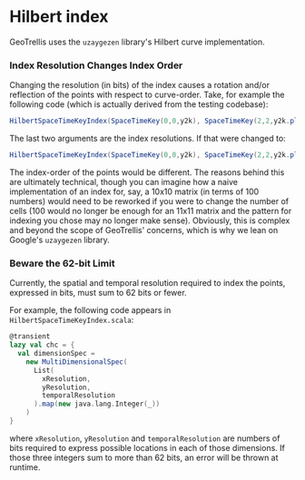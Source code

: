 # Hilbert index

GeoTrellis uses the `uzaygezen` library's Hilbert curve implementation.

### Index Resolution Changes Index Order

Changing the resolution (in bits) of the index causes a rotation
and/or reflection of the points with respect to curve-order.
Take, for example the following code (which is actually derived from the
testing codebase):

```scala
HilbertSpaceTimeKeyIndex(SpaceTimeKey(0,0,y2k), SpaceTimeKey(2,2,y2k.plusMillis(1)),2,1)
```

The last two arguments are the index resolutions. If that were changed to:

```scala
HilbertSpaceTimeKeyIndex(SpaceTimeKey(0,0,y2k), SpaceTimeKey(2,2,y2k.plusMillis(1)),3,1)
```

The index-order of the points would be different. The reasons behind
this are ultimately technical, though you can imagine how a naive
implementation of an index for, say, a 10x10 matrix (in terms of 100
numbers) would need to be reworked if you were to change the number of
cells (100 would no longer be enough for an 11x11 matrix and the pattern
for indexing you chose may no longer make sense). Obviously, this is
complex and beyond the scope of GeoTrellis' concerns, which is why we
lean on Google's `uzaygezen` library.

### Beware the 62-bit Limit

Currently, the spatial and temporal resolution required to index the points,
expressed in bits, must sum to 62 bits or fewer.

For example, the following code appears in `HilbertSpaceTimeKeyIndex.scala`:

```scala
@transient
lazy val chc = {
  val dimensionSpec =
    new MultiDimensionalSpec(
      List(
        xResolution,
        yResolution,
        temporalResolution
      ).map(new java.lang.Integer(_))
    )
}
```

where `xResolution`, `yResolution` and `temporalResolution` are
numbers of bits required to express possible locations in each of
those dimensions.  If those three integers sum to more than 62 bits,
an error will be thrown at runtime.

